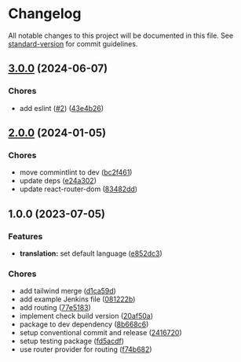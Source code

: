# Changelog

All notable changes to this project will be documented in this file. See [standard-version](https://github.com/conventional-changelog/standard-version) for commit guidelines.

## [3.0.0](https://github.com/worlderteam/worlder-fe-boilerplate/compare/v2.0.0...v3.0.0) (2024-06-07)


### Chores

* add eslint ([#2](https://github.com/worlderteam/worlder-fe-boilerplate/issues/2)) ([43e4b26](https://github.com/worlderteam/worlder-fe-boilerplate/commit/43e4b261cfc9eb596f9ee30fd9a438478336105c))

## [2.0.0](https://github.com/worlderteam/worlder-fe-boilerplate/compare/v1.0.0...v2.0.0) (2024-01-05)


### Chores

* move commintlint to dev ([bc2f461](https://github.com/worlderteam/worlder-fe-boilerplate/commit/bc2f461f26302bed911a5de4d140b0f46ded80cd))
* update deps ([e24a302](https://github.com/worlderteam/worlder-fe-boilerplate/commit/e24a302cb122de780d675105b7a0097ece607296))
* update react-router-dom ([83482dd](https://github.com/worlderteam/worlder-fe-boilerplate/commit/83482dd0293e45887c13394318633ec53e610d0d))

## 1.0.0 (2023-07-05)


### Features

* **translation:** set default language ([e852dc3](https://github.com/worlderteam/worlder-fe-boilerplate/commit/e852dc3bad77bf6ca666e29b63a5a5706c96ab12))


### Chores

* add  tailwind merge ([d1ca59d](https://github.com/worlderteam/worlder-fe-boilerplate/commit/d1ca59d55d80321ee5fc2d6874bc6b385a83ada5))
* add example Jenkins file ([081222b](https://github.com/worlderteam/worlder-fe-boilerplate/commit/081222b0daf8104bababfc61c8cd3df1f01a6baf))
* add routing ([77e5183](https://github.com/worlderteam/worlder-fe-boilerplate/commit/77e5183bd740cafbec0309fd3089e5c410f55ffc))
* implement check build version ([20af50a](https://github.com/worlderteam/worlder-fe-boilerplate/commit/20af50ace880ef0104d6f59741496d41e0298786))
* package to dev dependency ([8b668c6](https://github.com/worlderteam/worlder-fe-boilerplate/commit/8b668c6056a8033a6d63209d316cb628c9d5f147))
* setup conventional commit and release ([2416720](https://github.com/worlderteam/worlder-fe-boilerplate/commit/2416720d7a62e2ea84e7d1d920468767ee0a41d5))
* setup testing package ([fd5acdf](https://github.com/worlderteam/worlder-fe-boilerplate/commit/fd5acdf94d1bfb2aa60b8f1d4066b5af6a6b5550))
* use router provider for routing ([f74b682](https://github.com/worlderteam/worlder-fe-boilerplate/commit/f74b6828716c02d53e164f376a1b5359a661a5d0))
